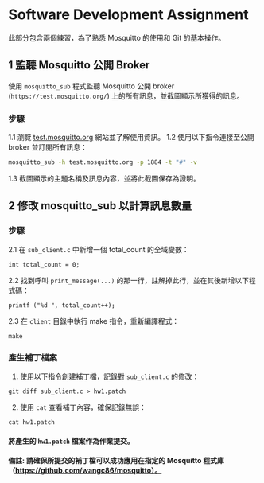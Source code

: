 # Software Development Assignment

此部分包含兩個練習，為了熟悉 Mosquitto 的使用和 Git 的基本操作。

## 1 監聽 Mosquitto 公開 Broker
使用 `mosquitto_sub` 程式監聽 Mosquitto 公開 broker (`https://test.mosquitto.org/`) 上的所有訊息，並截圖顯示所獲得的訊息。
### 步驟
1.1 瀏覽 [test.mosquitto.org](https://test.mosquitto.org/) 網站並了解使用資訊。
1.2 使用以下指令連接至公開 broker 並訂閱所有訊息：
   ```bash
   mosquitto_sub -h test.mosquitto.org -p 1884 -t "#" -v
   ```
1.3 截圖顯示的主題名稱及訊息內容，並將此截圖保存為證明。

## 2 修改 mosquitto_sub 以計算訊息數量
### 步驟
2.1 在 `sub_client.c` 中新增一個 total_count 的全域變數：
```
int total_count = 0;
```
2.2 找到呼叫 `print_message(...)` 的那一行，註解掉此行，並在其後新增以下程式碼：
```
printf ("%d ", total_count++);
```
2.3 在 `client` 目錄中執行 make 指令，重新編譯程式：
```
make
```

### 產生補丁檔案
1. 使用以下指令創建補丁檔，記錄對 `sub_client.c` 的修改：
```
git diff sub_client.c > hw1.patch
```
2. 使用 `cat` 查看補丁內容，確保記錄無誤：
```
cat hw1.patch
```

#### 將產生的 `hw1.patch` 檔案作為作業提交。
#### 備註: 請確保所提交的補丁檔可以成功應用在指定的 Mosquitto 程式庫（https://github.com/wangc86/mosquitto）。
